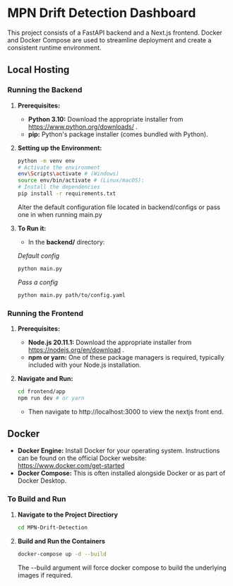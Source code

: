 # MPN Drift Detection Dashboard

This project consists of a FastAPI backend and a Next.js frontend. Docker and Docker Compose are used to streamline deployment and create a consistent runtime environment.

## Local Hosting

### Running the Backend

1. **Prerequisites:**

   - **Python 3.10:** Download the appropriate installer from https://www.python.org/downloads/ .
   - **pip:** Python's package installer (comes bundled with Python).

2. **Setting up the Environment:**

   ```bash
   python -m venv env
   # Activate the environment
   env\Scripts\activate # (Windows)
   source env/bin/activate # (Linux/macOS):
   # Install the dependencies
   pip install -r requirements.txt
   ```

   Alter the default configuration file located in backend/configs or pass one in when running main.py

3. **To Run it:**
   - In the **backend/** directory:

   *Default config*
   ```bash
   python main.py 
   ```
   *Pass a config*
   ```bash
   python main.py path/to/config.yaml
   ```
   

### Running the Frontend

1. **Prerequisites:**

   - **Node.js 20.11.1:** Download the appropriate installer from https://nodejs.org/en/download .
   - **npm or yarn:** One of these package managers is required, typically included with your Node.js installation.

2. **Navigate and Run:**

   ```bash
   cd frontend/app
   npm run dev # or yarn
   ```

   - Then navigate to http://localhost:3000 to view the nextjs front end.

## Docker

- **Docker Engine:** Install Docker for your operating system. Instructions can be found on the official Docker website: https://www.docker.com/get-started
- **Docker Compose:** This is often installed alongside Docker or as part of Docker Desktop.

### To Build and Run

1.  **Navigate to the Project Directiory**

    ```bash
    cd MPN-Drift-Detection
    ```

2.  **Build and Run the Containers**
    ```bash
    docker-compose up -d --build
    ```
    The --build argument will force docker compose to build the underlying images if required.

